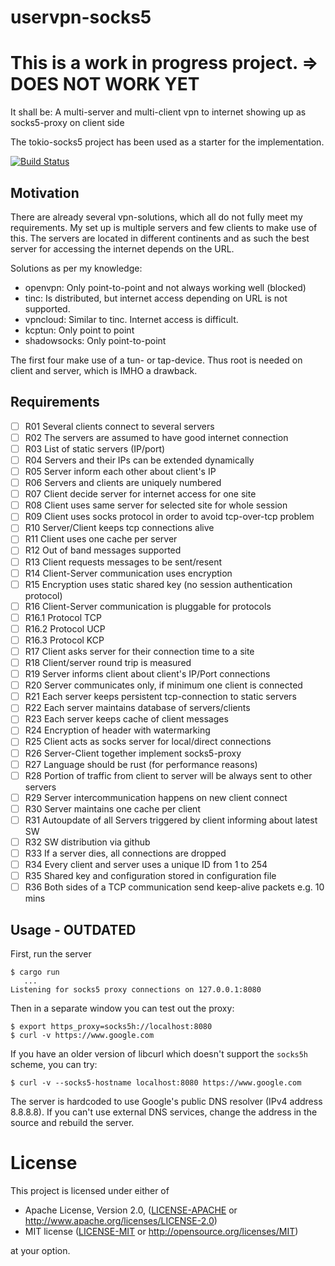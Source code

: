# uservpn-socks5

# This is a work in progress project. => DOES NOT WORK YET

It shall be: A multi-server and multi-client vpn to internet showing up as socks5-proxy on client side

The tokio-socks5 project has been used as a starter for the implementation.

[![Build Status](https://travis-ci.org/gin66/uservpn-socks5.svg?branch=mba)](https://travis-ci.org/gin66/uservpn-socks5)

## Motivation
There are already several vpn-solutions, which all do not fully meet my requirements. My set up is multiple servers and few clients to make use of this. The servers are located in different continents and as such the best server for accessing the internet depends on the URL.

Solutions as per my knowledge:
* openvpn: Only point-to-point and not always working well (blocked)
* tinc: Is distributed, but internet access depending on URL is not supported.
* vpncloud: Similar to tinc. Internet access is difficult.
* kcptun: Only point to point
* shadowsocks: Only point-to-point

The first four make use of a tun- or tap-device. Thus root is needed on client and server, which is IMHO a drawback.

## Requirements
* [ ] R01 Several clients connect to several servers
* [ ] R02 The servers are assumed to have good internet connection
* [ ] R03 List of static servers (IP/port)
* [ ] R04 Servers and their IPs can be extended dynamically
* [ ] R05 Server inform each other about client's IP
* [ ] R06 Servers and clients are uniquely numbered
* [ ] R07 Client decide server for internet access for one site
* [ ] R08 Client uses same server for selected site for whole session
* [ ] R09 Client uses socks protocol in order to avoid tcp-over-tcp problem
* [ ] R10 Server/Client keeps tcp connections alive
* [ ] R11 Client uses one cache per server
* [ ] R12 Out of band messages supported
* [ ] R13 Client requests messages to be sent/resent
* [ ] R14 Client-Server communication uses encryption
* [ ] R15 Encryption uses static shared key (no session authentication protocol)
* [ ] R16 Client-Server communication is pluggable for protocols
* [ ] R16.1 Protocol TCP
* [ ] R16.2 Protocol UCP
* [ ] R16.3 Protocol KCP
* [ ] R17 Client asks server for their connection time to a site
* [ ] R18 Client/server round trip is measured
* [ ] R19 Server informs client about client's IP/Port connections
* [ ] R20 Server communicates only, if minimum one client is connected
* [ ] R21 Each server keeps persistent tcp-connection to static servers
* [ ] R22 Each server maintains database of servers/clients
* [ ] R23 Each server keeps cache of client messages
* [ ] R24 Encryption of header with watermarking
* [ ] R25 Client acts as socks server for local/direct connections
* [ ] R26 Server-Client together implement socks5-proxy
* [ ] R27 Language should be rust (for performance reasons)
* [ ] R28 Portion of traffic from client to server will be always sent to other servers
* [ ] R29 Server intercommunication happens on new client connect
* [ ] R30 Server maintains one cache per client
* [ ] R31 Autoupdate of all Servers triggered by client informing about latest SW
* [ ] R32 SW distribution via github
* [ ] R33 If a server dies, all connections are dropped
* [ ] R34 Every client and server uses a unique ID from 1 to 254
* [ ] R35 Shared key and configuration stored in configuration file
* [ ] R36 Both sides of a TCP communication send keep-alive packets e.g. 10 mins

## Usage - OUTDATED

First, run the server

```
$ cargo run
   ...
Listening for socks5 proxy connections on 127.0.0.1:8080
```

Then in a separate window you can test out the proxy:

```
$ export https_proxy=socks5h://localhost:8080
$ curl -v https://www.google.com
```

If you have an older version of libcurl which doesn't support the `socks5h` scheme,
you can try:

```
$ curl -v --socks5-hostname localhost:8080 https://www.google.com
```

The server is hardcoded to use Google's public DNS resolver (IPv4 address 8.8.8.8).
If you can't use external DNS services, change the address in the source and
rebuild the server.

# License

This project is licensed under either of

 * Apache License, Version 2.0, ([LICENSE-APACHE](LICENSE-APACHE) or
   http://www.apache.org/licenses/LICENSE-2.0)
 * MIT license ([LICENSE-MIT](LICENSE-MIT) or
   http://opensource.org/licenses/MIT)

at your option.

